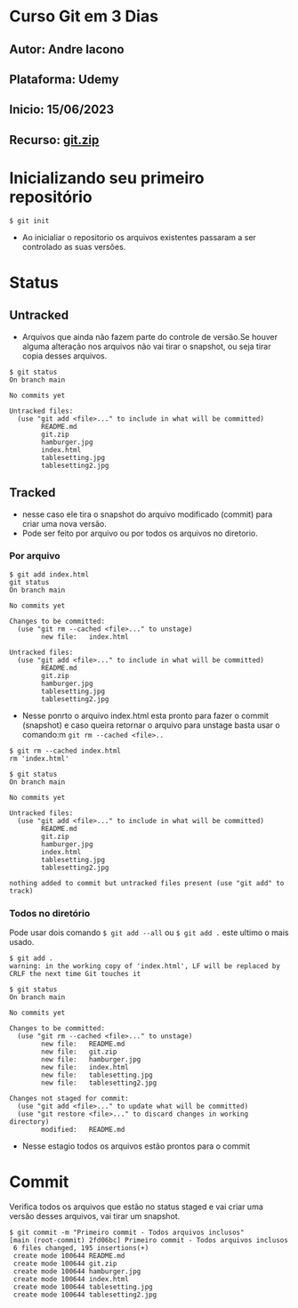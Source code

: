 # Curso Git em 3 Dias
## Autor: Andre Iacono
## Plataforma: Udemy
## Inicio: 15/06/2023
## Recurso: [git.zip](git.zip)

# Inicializando seu primeiro repositório
```
$ git init
```
* Ao inicialiar o repositorio os arquivos existentes passaram a ser controlado as suas versões.

# Status
## Untracked
* Arquivos que ainda não fazem parte do controle de versão.Se houver alguma alteração nos arquivos não vai tirar o snapshot, ou seja tirar copia desses arquivos.

```
$ git status
On branch main

No commits yet

Untracked files:
  (use "git add <file>..." to include in what will be committed)
        README.md
        git.zip
        hamburger.jpg
        index.html
        tablesetting.jpg
        tablesetting2.jpg

```

## Tracked
* nesse caso ele tira o snapshot do arquivo modificado (commit) para criar uma nova versão.
* Pode ser feito por arquivo ou por todos os arquivos no diretorio.

### Por arquivo
```
$ git add index.html
git status
On branch main

No commits yet

Changes to be committed:
  (use "git rm --cached <file>..." to unstage)
        new file:   index.html

Untracked files:
  (use "git add <file>..." to include in what will be committed)
        README.md
        git.zip
        hamburger.jpg
        tablesetting.jpg
        tablesetting2.jpg

```
* Nesse ponrto o arquivo index.html esta pronto para fazer o commit (snapshot) e caso queira retornar o arquivo para unstage basta usar o comando:m `git rm --cached <file>..`

```
$ git rm --cached index.html
rm 'index.html'
```
```
$ git status
On branch main

No commits yet

Untracked files:
  (use "git add <file>..." to include in what will be committed)
        README.md
        git.zip
        hamburger.jpg
        index.html
        tablesetting.jpg
        tablesetting2.jpg

nothing added to commit but untracked files present (use "git add" to track)

```

### Todos no diretório

Pode usar dois comando `$ git add --all` ou `$ git add .` este ultimo o mais usado.

```
$ git add .
warning: in the working copy of 'index.html', LF will be replaced by CRLF the next time Git touches it
```

```
$ git status
On branch main

No commits yet

Changes to be committed:
  (use "git rm --cached <file>..." to unstage)
        new file:   README.md
        new file:   git.zip
        new file:   hamburger.jpg
        new file:   index.html
        new file:   tablesetting.jpg
        new file:   tablesetting2.jpg

Changes not staged for commit:
  (use "git add <file>..." to update what will be committed)
  (use "git restore <file>..." to discard changes in working directory)
        modified:   README.md

```
* Nesse estagio todos os arquivos estão prontos para o commit

# Commit

Verifica todos os arquivos que estão no status staged e vai criar uma versão desses arquivos, vai tirar um snapshot.

```
$ git commit -m "Primeiro commit - Todos arquivos inclusos"
[main (root-commit) 2fd06bc] Primeiro commit - Todos arquivos inclusos
 6 files changed, 195 insertions(+)
 create mode 100644 README.md
 create mode 100644 git.zip
 create mode 100644 hamburger.jpg
 create mode 100644 index.html
 create mode 100644 tablesetting.jpg
 create mode 100644 tablesetting2.jpg
```

```

```

